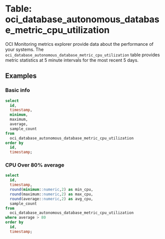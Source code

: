 # Table: oci_database_autonomous_database_metric_cpu_utilization

OCI Monitoring metrics explorer provide data about the performance of your systems.  The `oci_database_autonomous_database_metric_cpu_utilization` table provides metric statistics at 5 minute intervals for the most recent 5 days.

## Examples

### Basic info

```sql
select
  id,
  timestamp,
  minimum,
  maximum,
  average,
  sample_count
from
  oci_database_autonomous_database_metric_cpu_utilization
order by
  id,
  timestamp;
```

### CPU Over 80% average

```sql
select
  id,
  timestamp,
  round(minimum::numeric,2) as min_cpu,
  round(maximum::numeric,2) as max_cpu,
  round(average::numeric,2) as avg_cpu,
  sample_count
from
  oci_database_autonomous_database_metric_cpu_utilization
where average > 80
order by
  id,
  timestamp;
```